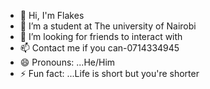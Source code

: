 - 👋 Hi, I'm Flakes 
- 🌱 I’m a student at The university of Nairobi 
- 💞️ I’m looking for friends to interact with 
- 📫 Contact me if you can-0714334945 
- 😄 Pronouns: ...He/Him
- ⚡ Fun fact: ...Life is short but you're shorter 

<!---
Flakes83/Flakes83 is a ✨ special ✨ repository because its `README.md` (this file) appears on your GitHub profile.
You can click the Preview link to take a look at your changes.
--->
